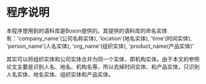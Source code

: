 # 程序说明
本程序使用到的语料库是Boson提供的。其提供的语料库的命名实体有：'company_name'(公司名称实体), 'location'(地名实体), 'time'(时间实体), 'person_name'(人名实体), 'org_name'(组织实体), 'product_name(产品实体)'

其实可以将组织实体和公司实体合并为同一个实体，即机构实体。由于本文的参照论文主要是识别人名、地名、机构名等，所以去掉时间实体、和产品实体，只识别人名实体、地名实体、组织实体和产品实体。



